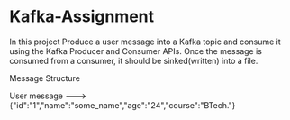 # Kafka-Assignment

In this project Produce a user message into a Kafka topic and consume it using the Kafka Producer and Consumer APIs. Once the message is consumed from a consumer, it should be sinked(written) into a file.

Message Structure

User message --->{"id":"1","name":"some_name","age":"24","course":"BTech."}
